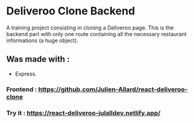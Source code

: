 # Deliveroo Clone Backend

A training project consisting in cloning a Deliveroo page.
This is the backend part with only one route containing all the necessary restaurant informations (a huge object).

## Was made with :

- Express.

### Frontend : https://github.com/Julien-Allard/react-deliveroo-clone

### Try it : https://react-deliveroo-julalldev.netlify.app/
